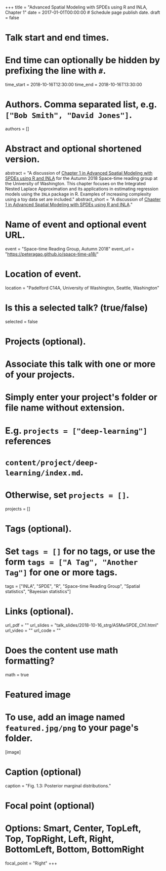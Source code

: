 +++
title = "Advanced Spatial Modeling with SPDEs using R and INLA, Chapter 1"
date = 2017-01-01T00:00:00  # Schedule page publish date.
draft = false

# Talk start and end times.
#   End time can optionally be hidden by prefixing the line with `#`.
time_start = 2018-10-16T12:30:00
time_end = 2018-10-16T13:30:00

# Authors. Comma separated list, e.g. `["Bob Smith", "David Jones"]`.
authors = []

# Abstract and optional shortened version.
abstract = "A discussion of [Chapter 1 in Advanced Spatial Modeling with SPDEs using R and INLA](https://becarioprecario.bitbucket.io/spde-gitbook/ch-INLA.html) for the Autumn 2018 Space-time reading group at the University of Washington. This chapter focuses on the Integrated Nested Laplace Approximation and its applications in estimating regression models using the `INLA` package in R. Examples of increasing complexity using a toy data set are included."
abstract_short = "A discussion of [Chapter 1 in Advanced Spatial Modeling with SPDEs using R and INLA](https://becarioprecario.bitbucket.io/spde-gitbook/ch-INLA.html)."

# Name of event and optional event URL.
event = "Space-time Reading Group, Autumn 2018"
event_url = "https://peteragao.github.io/space-time-a18/"

# Location of event.
location = "Padelford C14A, University of Washington, Seattle, Washington"

# Is this a selected talk? (true/false)
selected = false

# Projects (optional).
#   Associate this talk with one or more of your projects.
#   Simply enter your project's folder or file name without extension.
#   E.g. `projects = ["deep-learning"]` references 
#   `content/project/deep-learning/index.md`.
#   Otherwise, set `projects = []`.
projects = []

# Tags (optional).
#   Set `tags = []` for no tags, or use the form `tags = ["A Tag", "Another Tag"]` for one or more tags.
tags = ["INLA", "SPDE", "R", "Space-time Reading Group", "Spatial statistics", "Bayesian statistics"]

# Links (optional).
url_pdf = ""
url_slides = "talk_slides/2018-10-16_strg/ASMwSPDE_Ch1.html"
url_video = ""
url_code = ""

# Does the content use math formatting?
math = true

# Featured image
# To use, add an image named `featured.jpg/png` to your page's folder. 
[image]
  # Caption (optional)
  caption = "Fig. 1.3: Posterior marginal distributions."

  # Focal point (optional)
  # Options: Smart, Center, TopLeft, Top, TopRight, Left, Right, BottomLeft, Bottom, BottomRight
  focal_point = "Right"
+++
